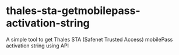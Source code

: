 # thales-sta-getmobilepass-activation-string
A simple tool to get Thales STA (Safenet Trusted Access) mobilePass activation string using API
